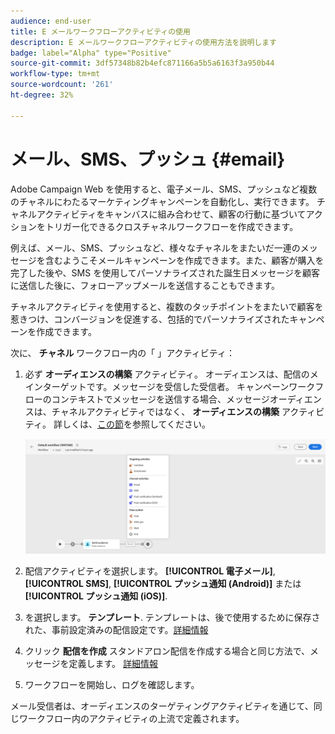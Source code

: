 ```yaml
---
audience: end-user
title: E メールワークフローアクティビティの使用
description: E メールワークフローアクティビティの使用方法を説明します
badge: label="Alpha" type="Positive"
source-git-commit: 3df57348b82b4efc871166a5b5a6163f3a950b44
workflow-type: tm+mt
source-wordcount: '261'
ht-degree: 32%

---
```



# メール、SMS、プッシュ {#email}

Adobe Campaign Web を使用すると、電子メール、SMS、プッシュなど複数のチャネルにわたるマーケティングキャンペーンを自動化し、実行できます。 チャネルアクティビティをキャンバスに組み合わせて、顧客の行動に基づいてアクションをトリガー化できるクロスチャネルワークフローを作成できます。

例えば、メール、SMS、プッシュなど、様々なチャネルをまたいだ一連のメッセージを含むようこそメールキャンペーンを作成できます。また、顧客が購入を完了した後や、SMS を使用してパーソナライズされた誕生日メッセージを顧客に送信した後に、フォローアップメールを送信することもできます。

チャネルアクティビティを使用すると、複数のタッチポイントをまたいで顧客を惹きつけ、コンバージョンを促進する、包括的でパーソナライズされたキャンペーンを作成できます。

次に、 **チャネル** ワークフロー内の「 」アクティビティ：

1. 必ず **オーディエンスの構築** アクティビティ。 オーディエンスは、配信のメインターゲットです。メッセージを受信した受信者。 キャンペーンワークフローのコンテキストでメッセージを送信する場合、メッセージオーディエンスは、チャネルアクティビティではなく、 **オーディエンスの構築** アクティビティ。 詳しくは、[この節](build-audience.md)を参照してください。

   ![](../../msg/assets/add-delivery-in-wf.png)

1. 配信アクティビティを選択します。 **[!UICONTROL 電子メール]**, **[!UICONTROL SMS]**, **[!UICONTROL プッシュ通知 (Android)]** または **[!UICONTROL プッシュ通知 (iOS)]**.

1. を選択します。 **テンプレート**. テンプレートは、後で使用するために保存された、事前設定済みの配信設定です。[詳細情報](../../msg/delivery-template.md)

1. クリック **配信を作成** スタンドアロン配信を作成する場合と同じ方法で、メッセージを定義します。 [詳細情報](../../msg/gs-messages.md)


1. ワークフローを開始し、ログを確認します。

<!--
description, which use case you can perform (common other activities that you can link before of after the activity)

how to add and configure the activity

example of a configured activity within a workflow
The Email delivery activity allows you to configure the sending an email in a workflow. 

-->



<!-- Scheduled emails available?

This can be a single send email and sent just once, or it can be a recurring email.
* Single send emails are standard emails, sent once.
* Recurring emails allow you to send the same email multiple times to different targets over a defined period. You can aggregate the deliveries per period in order to get reports that correspond to your needs.

When linked to a scheduler, you can define recurring emails.-->

メール受信者は、オーディエンスのターゲティングアクティビティを通じて、同じワークフロー内のアクティビティの上流で定義されます。

<!--The message preparation is triggered according to the workflow execution parameters. From the message dashboard, you can select whether to request or not a manual confirmation to send the message (required by default). You can start the workflow manually or place a scheduler activity in the workflow to automate execution.-->
